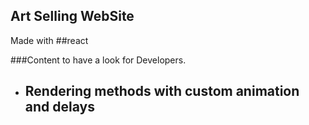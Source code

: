 
## Art Selling WebSite 

Made with ##react 

###Content to have a look for Developers.

- ## Rendering methods with custom animation and delays

